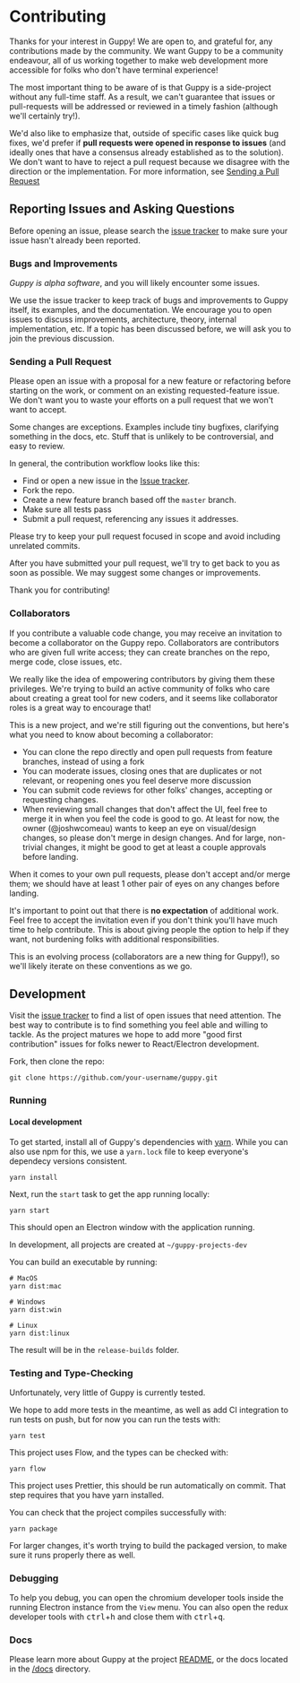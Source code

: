 # Contributing

Thanks for your interest in Guppy! We are open to, and grateful for, any contributions made by the community. We want Guppy to be a community endeavour, all of us working together to make web development more accessible for folks who don't have terminal experience!

The most important thing to be aware of is that Guppy is a side-project without any full-time staff. As a result, we can't guarantee that issues or pull-requests will be addressed or reviewed in a timely fashion (although we'll certainly try!).

We'd also like to emphasize that, outside of specific cases like quick bug fixes, we'd prefer if **pull requests were opened in response to issues** (and ideally ones that have a consensus already established as to the solution). We don't want to have to reject a pull request because we disagree with the direction or the implementation. For more information, see [Sending a Pull Request](https://github.com/joshwcomeau/guppy/blob/master/CONTRIBUTING.md#sending-a-pull-request)

## Reporting Issues and Asking Questions

Before opening an issue, please search the [issue tracker](https://github.com/joshwcomeau/guppy/issues) to make sure your issue hasn't already been reported.

### Bugs and Improvements

_Guppy is alpha software_, and you will likely encounter some issues.

We use the issue tracker to keep track of bugs and improvements to Guppy itself, its examples, and the documentation. We encourage you to open issues to discuss improvements, architecture, theory, internal implementation, etc. If a topic has been discussed before, we will ask you to join the previous discussion.

### Sending a Pull Request

Please open an issue with a proposal for a new feature or refactoring before starting on the work, or comment on an existing requested-feature issue. We don't want you to waste your efforts on a pull request that we won't want to accept.

Some changes are exceptions. Examples include tiny bugfixes, clarifying something in the docs, etc. Stuff that is unlikely to be controversial, and easy to review.

In general, the contribution workflow looks like this:

- Find or open a new issue in the [Issue tracker](https://github.com/joshwcomeau/guppy/issues).
- Fork the repo.
- Create a new feature branch based off the `master` branch.
- Make sure all tests pass
- Submit a pull request, referencing any issues it addresses.

Please try to keep your pull request focused in scope and avoid including unrelated commits.

After you have submitted your pull request, we'll try to get back to you as soon as possible. We may suggest some changes or improvements.

Thank you for contributing!

### Collaborators

If you contribute a valuable code change, you may receive an invitation to become a collaborator on the Guppy repo. Collaborators are contributors who are given full write access; they can create branches on the repo, merge code, close issues, etc.

We really like the idea of empowering contributors by giving them these privileges. We're trying to build an active community of folks who care about creating a great tool for new coders, and it seems like collaborator roles is a great way to encourage that!

This is a new project, and we're still figuring out the conventions, but here's what you need to know about becoming a collaborator:

- You can clone the repo directly and open pull requests from feature branches, instead of using a fork
- You can moderate issues, closing ones that are duplicates or not relevant, or reopening ones you feel deserve more discussion
- You can submit code reviews for other folks' changes, accepting or requesting changes.
- When reviewing small changes that don't affect the UI, feel free to merge it in when you feel the code is good to go. At least for now, the owner (@joshwcomeau) wants to keep an eye on visual/design changes, so please don't merge in design changes. And for large, non-trivial changes, it might be good to get at least a couple approvals before landing.

When it comes to your own pull requests, please don't accept and/or merge them; we should have at least 1 other pair of eyes on any changes before landing.

It's important to point out that there is **no expectation** of additional work. Feel free to accept the invitation even if you don't think you'll have much time to help contribute. This is about giving people the option to help if they want, not burdening folks with additional responsibilities.

This is an evolving process (collaborators are a new thing for Guppy!), so we'll likely iterate on these conventions as we go.

## Development

Visit the [issue tracker](https://github.com/joshwcomeau/guppy/issues) to find a list of open issues that need attention. The best way to contribute is to find something you feel able and willing to tackle. As the project matures we hope to add more "good first contribution" issues for folks newer to React/Electron development.

Fork, then clone the repo:

```
git clone https://github.com/your-username/guppy.git
```

### Running

#### Local development

To get started, install all of Guppy's dependencies with [yarn](https://yarnpkg.com/en/docs/getting-started). While you can also use npm for this, we use a `yarn.lock` file to keep everyone's dependecy versions consistent.

```
yarn install
```

Next, run the `start` task to get the app running locally:

```
yarn start
```

This should open an Electron window with the application running.

In development, all projects are created at `~/guppy-projects-dev`

You can build an executable by running:

```
# MacOS
yarn dist:mac

# Windows
yarn dist:win

# Linux
yarn dist:linux
```

The result will be in the `release-builds` folder.

### Testing and Type-Checking

Unfortunately, very little of Guppy is currently tested.

We hope to add more tests in the meantime, as well as add CI integration to run tests on push, but for now you can run the tests with:

```
yarn test
```

This project uses Flow, and the types can be checked with:

```
yarn flow
```

This project uses Prettier, this should be run automatically on commit. That step requires that you have yarn installed.

You can check that the project compiles successfully with:

```
yarn package
```

For larger changes, it's worth trying to build the packaged version, to make sure it runs properly there as well.

### Debugging

To help you debug, you can open the chromium developer tools inside the running Electron instance from the `View` menu. You can also open the redux developer tools with <kbd>ctrl</kbd>+<kbd>h</kbd> and close them with <kbd>ctrl</kbd>+<kbd>q</kbd>.

### Docs

Please learn more about Guppy at the project [README](https://github.com/joshwcomeau/guppy/blob/master/README.md), or the docs located in the [/docs](https://github.com/joshwcomeau/guppy/tree/master/docs) directory.
